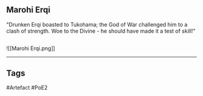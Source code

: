 ## Marohi Erqi
"Drunken Erqi boasted to Tukohama; the God of War challenged him to a clash of strength. Woe to the Divine - he should have made it a test of skill!"
##
![[Marohi Erqi.png]]

---
## Tags
#Artefact
#PoE2